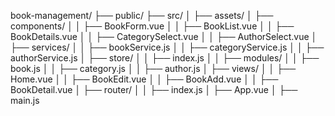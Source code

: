 book-management/
├── public/
├── src/
│   ├── assets/
│   ├── components/
│   │   ├── BookForm.vue
│   │   ├── BookList.vue
│   │   ├── BookDetails.vue
│   │   ├── CategorySelect.vue
│   │   ├── AuthorSelect.vue
│   ├── services/
│   │   ├── bookService.js
│   │   ├── categoryService.js
│   │   ├── authorService.js
│   ├── store/
│   │   ├── index.js
│   │   ├── modules/
│   │       ├── book.js
│   │       ├── category.js
│   │       ├── author.js
│   ├── views/
│   │   ├── Home.vue
│   │   ├── BookEdit.vue
│   │   ├── BookAdd.vue
│   │   ├── BookDetail.vue
│   ├── router/
│   │   ├── index.js
│   ├── App.vue
│   ├── main.js
